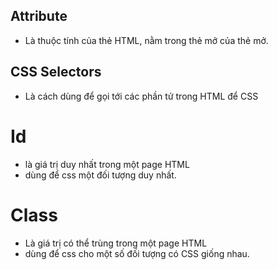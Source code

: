 ## Attribute
- Là thuộc tính của thẻ HTML, nằm trong thẻ mở của thẻ mở.

## CSS Selectors
- Là cách dùng để gọi tới các phần tử trong HTML để CSS

# Id
- là giá trị duy nhất trong một page HTML
- dùng để css một đối tượng duy nhất.

# Class
- Là giá trị có thể trùng trong một page HTML
- dùng để css cho một số đối tượng có CSS giống nhau.
